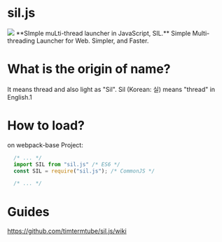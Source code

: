 # sil.js
<img src="https://img.shields.io/npm/v/sil.js?style=flat-square"/>
**SImple muLti-thread launcher in JavaScript, SIL.** 
Simple Multi-threading Launcher for Web. Simpler, and Faster.

# What is the origin of name?
It means thread and also light as "Sil". 
Sil (Korean: 실) means "thread" in English.1

# How to load?
on webpack-base Project:
```javascript
  /* ... */
  import SIL from "sil.js" /* ES6 */
  const SIL = require("sil.js"); /* CommonJS */ 

  /* ... */ 
```

# Guides
https://github.com/timtermtube/sil.js/wiki
